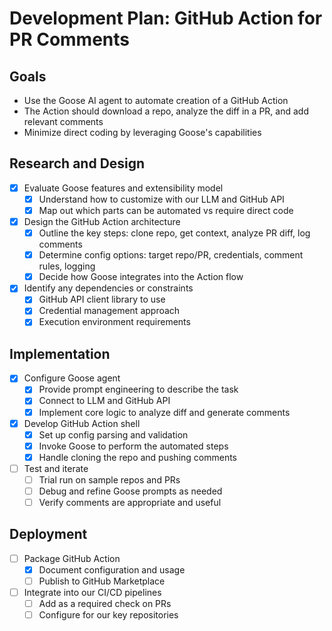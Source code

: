 # Development Plan: GitHub Action for PR Comments 

## Goals
- Use the Goose AI agent to automate creation of a GitHub Action
- The Action should download a repo, analyze the diff in a PR, and add relevant comments
- Minimize direct coding by leveraging Goose's capabilities 

## Research and Design
- [x] Evaluate Goose features and extensibility model
   - [x] Understand how to customize with our LLM and GitHub API
   - [x] Map out which parts can be automated vs require direct code
- [x] Design the GitHub Action architecture 
   - [x] Outline the key steps: clone repo, get context, analyze PR diff, log comments
   - [x] Determine config options: target repo/PR, credentials, comment rules, logging
   - [x] Decide how Goose integrates into the Action flow
- [x] Identify any dependencies or constraints  
   - [x] GitHub API client library to use
   - [x] Credential management approach
   - [x] Execution environment requirements

## Implementation  
- [x] Configure Goose agent
   - [x] Provide prompt engineering to describe the task
   - [x] Connect to LLM and GitHub API
   - [x] Implement core logic to analyze diff and generate comments
- [x] Develop GitHub Action shell
   - [x] Set up config parsing and validation
   - [x] Invoke Goose to perform the automated steps
   - [x] Handle cloning the repo and pushing comments
- [ ] Test and iterate
   - [ ] Trial run on sample repos and PRs
   - [ ] Debug and refine Goose prompts as needed
   - [ ] Verify comments are appropriate and useful

## Deployment
- [ ] Package GitHub Action 
   - [x] Document configuration and usage
   - [ ] Publish to GitHub Marketplace
- [ ] Integrate into our CI/CD pipelines
   - [ ] Add as a required check on PRs
   - [ ] Configure for our key repositories 
